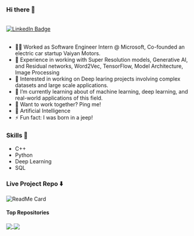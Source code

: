 ### Hi there 👋

<br>

<div id="badges">
  <a href="https://www.linkedin.com/in/siddharthsaraswat1">
    <img src="https://img.shields.io/badge/LinkedIn-blue?style=for-the-badge&logo=linkedin&logoColor=white" alt="LinkedIn Badge"/>
  </a>
</div>

<br>

- 🧑‍💻 Worked as Software Engineer Intern @ Microsoft, Co-founded an electric car startup Vaiyan Motors. 
- 📸 Experience in working with Super Resolution models, Generative AI, and Residual networks, Word2Vec, TensorFlow, Model Architecture, Image Processing
- 🔭 Interested in working on Deep learing projects involving complex datasets and large scale applications. 
- 🌱 I’m currently learning about of machine learning, deep learning, and real-world applications of this field.
- 👯 Want to work together? Ping me!
- 💬 Artificial Intelligence
- ⚡ Fun fact: I was born in a jeep!

### Skills 📄

- C++
- Python
- Deep Learning
- SQL


### Live Project Repo ⬇️

![ReadMe Card](https://github-readme-stats.vercel.app/api/pin/?username=siddharth1012&repo=FaceApp)

#### Top Repositories


<a href="https://github.com/siddharth1012/Image-Search-Enginer">
  <img align="center" src="https://github-readme-stats.vercel.app/api/pin/?username=siddharth1012&repo=Image-Search-Enginer" />
</a>
<a href="https://github.com/siddharth1012/Similar-Image-Recommnedation-System">
  <img align="center" src="https://github-readme-stats.vercel.app/api/pin/?username=siddharth1012&repo=Similar-Image-Recommendatin-System&theme=buefy" />
</a>

<br />
<br />

